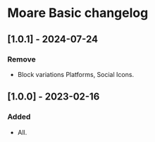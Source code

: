 # Moare Basic changelog

## [1.0.1] - 2024-07-24
### Remove
- Block variations Platforms, Social Icons.

## [1.0.0] - 2023-02-16
### Added
- All.
